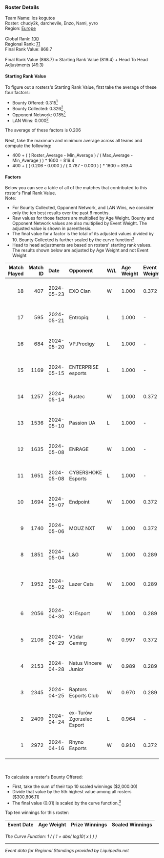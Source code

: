 ### Roster Details<br />
Team Name: los kogutos<br />
Roster: chudy2k, darchevile, Enzo, Nami, yvro<br />
Region: [Europe]( ../standings_europe.md)<br />
<br />
Global Rank: [100](../standings_global.md)<br />
Regional Rank: [71]( ../standings_europe.md)<br />
Final Rank Value:  868.7<br />
<br />
Final Rank Value (868.7) = Starting Rank Value (819.4) + Head To Head Adjustments (49.3)<br />

#### Starting Rank Value<br />
To figure out a rosters's Starting Rank Value, first take the average of these four factors:<br />
- Bounty Offered: 0.315[<sup>1</sup>](#table2)
- Bounty Collected: 0.326[<sup>2</sup>](#table1)
- Opponent Network: 0.185[<sup>2</sup>](#table1)
- LAN Wins: 0.000[<sup>2</sup>](#table1)

The average of these factors is 0.206<br />
<br />
Next, take the maximum and minimum average across all teams and compute the following:<br />
- 400 + ( ( Roster_Average - Min_Average ) / ( Max_Average - Min_Average ) ) * 1600 = 819.4
- 400 + ( ( 0.206 - 0.000 ) / ( 0.787 - 0.000 ) ) * 1600 = 819.4


#### Factors<br />
Below you can see a table of all of the matches that contributed to this roster's Final Rank Value.<br />
Note:<br />

- For Bounty Collected, Opponent Network, and LAN Wins, we consider only the ten best results over the past 6 months.
- Raw values for those factors are multiplied by Age Weight. Bounty and Opponent Network values are also multiplied by Event Weight. The adjusted value is shown in parenthesis.
- The final value for a factor is the total of its adjusted values divided by 10. Bounty Collected is further scaled by the curve function[<sup>3</sup>](#curveFunction)
- Head to head adjustments are based on rosters' starting rank values. The results shown below are adjusted by Age Weight and not Event Weight
<span id="table1"></span><br />


| Match Played | Match ID | Date       | Opponent                  | W/L | Age Weight | Event Weight | Bounty Collected | Opponent Network | LAN Wins  | H2H Adj. | Roster                                   |
| -: | -: | :- | :- | :- | :- | :- | :- | :- | :- | -: | :- |
|           18 |      407 | 2024-05-23 | EXO Clan                  | W   | 1.000      | 0.372        | 0.013 (0.005)    | 0.579 (0.216)    | 0 (0.000) |    13.21 | chudy2k, darchevile, Enzo, Nami, yvro    |
|           17 |      595 | 2024-05-21 | Entropiq                  | L   | 1.000      | -            | -                | -                | -         |   -21.25 | chudy2k, darchevile, Enzo, Nami, yvro    |
|           16 |      684 | 2024-05-20 | VP.Prodigy                | L   | 1.000      | -            | -                | -                | -         |   -16.92 | chudy2k, darchevile, Enzo, Nami, yvro    |
|           15 |     1169 | 2024-05-15 | ENTERPRISE esports        | L   | 1.000      | -            | -                | -                | -         |   -14.95 | chudy2k, darchevile, Enzo, Nami, yvro    |
|           14 |     1257 | 2024-05-14 | Rustec                    | W   | 1.000      | 0.372        | 0.003 (0.001)    | 0.328 (0.122)    | 0 (0.000) |    12.52 | chudy2k, darchevile, Enzo, Nami, yvro    |
|           13 |     1536 | 2024-05-10 | Passion UA                | L   | 1.000      | -            | -                | -                | -         |   -13.99 | chudy2k, darchevile, Enzo, Nami, yvro    |
|           12 |     1635 | 2024-05-08 | ENRAGE                    | W   | 1.000      | -            | -                | -                | 0 (0.000) |     3.32 | chudy2k, darchevile, Enzo, Nami, yvro    |
|           11 |     1651 | 2024-05-08 | CYBERSHOKE Esports        | L   | 1.000      | -            | -                | -                | -         |   -24.33 | chudy2k, darchevile, Enzo, Nami, yvro    |
|           10 |     1694 | 2024-05-07 | Endpoint                  | W   | 1.000      | 0.372        | 0.012 (0.004)    | 0.770 (0.287)    | 0 (0.000) |    18.24 | chudy2k, darchevile, Enzo, Nami, yvro    |
|            9 |     1740 | 2024-05-06 | MOUZ NXT                  | W   | 1.000      | 0.372        | 0.157 (0.058)    | 0.977 (0.364)    | 0 (0.000) |    22.16 | chudy2k, darchevile, Enzo, Nami, yvro    |
|            8 |     1851 | 2024-05-04 | L&G                       | W   | 1.000      | 0.289        | 0.006 (0.002)    | 0.442 (0.128)    | 0 (0.000) |    11.92 | chudy2k, darchevile, Enzo, Nami, yvro    |
|            7 |     1952 | 2024-05-02 | Lazer Cats                | W   | 1.000      | 0.289        | 0.003 (0.001)    | -                | 0 (0.000) |     9.79 | chudy2k, darchevile, eltrzzi, Enzo, Nami |
|            6 |     2056 | 2024-04-30 | XI Esport                 | W   | 1.000      | 0.289        | 0.001 (0.000)    | 0.277 (0.080)    | 0 (0.000) |     7.34 | chudy2k, darchevile, Enzo, Nami, yvro    |
|            5 |     2106 | 2024-04-29 | V1dar Gaming              | W   | 0.997      | 0.372        | -                | 0.595 (0.221)    | 0 (0.000) |    10.89 | chudy2k, darchevile, Enzo, Nami, yvro    |
|            4 |     2153 | 2024-04-28 | Natus Vincere Junior      | W   | 0.989      | 0.289        | 0.006 (0.002)    | 0.444 (0.127)    | 0 (0.000) |    12.64 | chudy2k, darchevile, Enzo, Nami, yvro    |
|            3 |     2345 | 2024-04-25 | Raptors Esports Club      | W   | 0.970      | 0.289        | 0.007 (0.002)    | 0.406 (0.114)    | -         |    16.86 | chudy2k, darchevile, Enzo, Nami, yvro    |
|            2 |     2409 | 2024-04-24 | ex-Turów Zgorzelec Esport | L   | 0.964      | -            | -                | -                | -         |   -17.82 | chudy2k, darchevile, Enzo, Nami, yvro    |
|            1 |     2972 | 2024-04-16 | Rhyno Esports             | W   | 0.910      | 0.372        | 0.029 (0.010)    | 0.567 (0.192)    | -         |    19.67 | chudy2k, darchevile, Enzo, Nami, yvro    |

<br />
<span id="table2"></span><br />
To calculate a roster's Bounty Offered:<br />

- First, take the sum of their top 10 scaled winnings ($2,000.00)
- Divide that value by the 5th highest value among all rosters ($300,806.11)
- The final value (0.01) is scaled by the curve function.[<sup>3</sup>](#curveFunction)

Top ten winnings for this roster:<br />

| Event Date | Age Weight | Prize Winnings | Scaled Winnings |
| :- | -: | :- | :- |


<span id="curveFunction"></span>_The Curve Function: 1 / ( 1 + abs( log10( x ) ) )_<br />

---
_Event data for Regional Standings provided by Liquipedia.net_<br />
